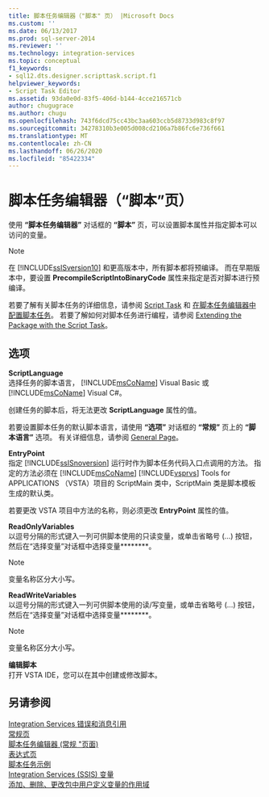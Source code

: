 ```yaml
---
title: 脚本任务编辑器（"脚本" 页） |Microsoft Docs
ms.custom: ''
ms.date: 06/13/2017
ms.prod: sql-server-2014
ms.reviewer: ''
ms.technology: integration-services
ms.topic: conceptual
f1_keywords:
- sql12.dts.designer.scripttask.script.f1
helpviewer_keywords:
- Script Task Editor
ms.assetid: 93da0e0d-83f5-406d-b144-4cce216571cb
author: chugugrace
ms.author: chugu
ms.openlocfilehash: 743f6dcd75cc43bc3aa603ccb5d8733d983c8f97
ms.sourcegitcommit: 34278310b3e005d008cd2106a7b86fc6e736f661
ms.translationtype: MT
ms.contentlocale: zh-CN
ms.lasthandoff: 06/26/2020
ms.locfileid: "85422334"
---
```

# <a name="script-task-editor-script-page"></a>脚本任务编辑器（“脚本”页）
  使用 **“脚本任务编辑器”** 对话框的 **“脚本”** 页，可以设置脚本属性并指定脚本可以访问的变量。  
  
> [!NOTE]  
>  在 [!INCLUDE[ssISversion10](../includes/ssisversion10-md.md)] 和更高版本中，所有脚本都将预编译。 而在早期版本中，要设置 **PrecompileScriptIntoBinaryCode** 属性来指定是否对脚本进行预编译。  
  
 若要了解有关脚本任务的详细信息，请参阅 [Script Task](control-flow/script-task.md) 和 [在脚本任务编辑器中配置脚本任务](extending-packages-scripting/task/configuring-the-script-task-in-the-script-task-editor.md)。 若要了解如何对脚本任务进行编程，请参阅 [Extending the Package with the Script Task](extending-packages-scripting/task/extending-the-package-with-the-script-task.md)。  
  
## <a name="options"></a>选项  
 **ScriptLanguage**  
 选择任务的脚本语言， [!INCLUDE[msCoName](../includes/msconame-md.md)] Visual Basic 或 [!INCLUDE[msCoName](../includes/msconame-md.md)] Visual C#。  
  
 创建任务的脚本后，将无法更改 **ScriptLanguage** 属性的值。  
  
 若要设置脚本任务的默认脚本语言，请使用 **“选项”** 对话框的 **“常规”** 页上的 **“脚本语言”** 选项。 有关详细信息，请参阅 [General Page](general-page-of-integration-services-designers-options.md)。  
  
 **EntryPoint**  
 指定 [!INCLUDE[ssISnoversion](../includes/ssisnoversion-md.md)] 运行时作为脚本任务代码入口点调用的方法。 指定的方法必须在 [!INCLUDE[msCoName](../includes/msconame-md.md)] [!INCLUDE[vsprvs](../includes/vsprvs-md.md)] Tools for APPLICATIONS （VSTA）项目的 ScriptMain 类中，ScriptMain 类是脚本模板生成的默认类。  
  
 若要更改 VSTA 项目中方法的名称，则必须更改 **EntryPoint** 属性的值。  
  
 **ReadOnlyVariables**  
 以逗号分隔的形式键入一列可供脚本使用的只读变量，或单击省略号 (…) 按钮，然后在“选择变量”对话框中选择变量********。  
  
> [!NOTE]  
>  变量名称区分大小写。  
  
 **ReadWriteVariables**  
 以逗号分隔的形式键入一列可供脚本使用的读/写变量，或单击省略号 (…) 按钮，然后在“选择变量”对话框中选择变量********。  
  
> [!NOTE]  
>  变量名称区分大小写。  
  
 **编辑脚本**  
 打开 VSTA IDE，您可以在其中创建或修改脚本。  
  
## <a name="see-also"></a>另请参阅  
 [Integration Services 错误和消息引用](../../2014/integration-services/integration-services-error-and-message-reference.md)   
 [常规页](general-page-of-integration-services-designers-options.md)   
 [脚本任务编辑器 &#40;常规 "页面&#41;](../../2014/integration-services/script-task-editor-general-page.md)   
 [表达式页](expressions/expressions-page.md)   
 [脚本任务示例](extending-packages-scripting-task-examples/script-task-examples.md)   
 [Integration Services &#40;SSIS&#41; 变量](integration-services-ssis-variables.md)   
 [添加、删除、更改包中用户定义变量的作用域](../../2014/integration-services/add-delete-change-scope-of-user-defined-variable-in-a-package.md)  
  
  
